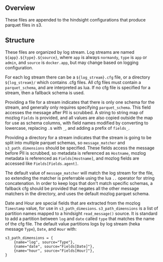 Overview
---
These files are appended to the hindsight configurations that produce parquet
files in s3.

Structure
---
These files are organized by log stream. Log streams are named
`${app}.${type}.${source}`, where `app` is always `normandy`, `type` is `app`
or `admin`, and `source` is `docker.app`, but may change based on logging
configuration.

For each log stream there can be a `${log_stream}.cfg` file, or a directory
`${log_stream}/` which contains .cfg files. All cfg files must contain a
`parquet_schema`, and are interpreted as lua. If no cfg file is specified for a
stream, then a fallback schema is used.

Providing a file for a stream indicates that there is only one schema for the
stream, and generally only requires specifying `parquet_schema`. This field
accesses the message after PII is scrubbed. A string to string map of mozlog
`Fields` is provided, and all values are also copied outside the map for use as
schema columns, with field names modified by converting to lowercase, replacing
`.`s with `_`, and adding a prefix of `fields_`.

Providing a directory for a stream indicates that the stream is going to be
split into multiple parquet schemas, so `message_matcher` and
`s3_path_dimensions` should be specified. These fields access the message
before PII is scrubbed, so metadata is referenced as `Hostname`, mozlog
metadata is referenced as `Fields[Hostname]`, and mozlog fields are accessed
like `Fields[Fields.agent]`.

The default value of `message_matcher` will match the log stream for the file,
so extending the matcher is preferrable using the lua `..` operator for string
concatenation. In order to keep logs that don't match specific schemas, a
fallback cfg should be provided that negates all the other message matchers in
the directory, and uses the default mozlog parquet schema.

Date and Hour are special fields that are extracted from the mozlog `Timestamp`
value, for use in `s3_path_dimesions`. `s3_path_dimensions` is a list of
partition names mapped to a hindsight `read_message()` source. It is standard
to add a partition between `log` and `date` called `type` that matches the name
of the cfg file. The default value partitions logs by log stream (heka message
`Type`), `Date`, and `Hour` with:

    s3_path_dimensions = {
        {name="log", source="Type"},
        {name="date", source="Fields[Date]"},
        {name="hour", source="Fields[Hour]"},
    }
